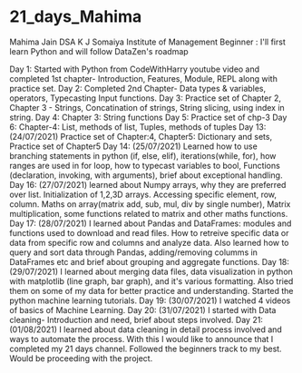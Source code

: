 # 21_days_Mahima
Mahima Jain
DSA
K J Somaiya Institute of Management
Beginner : I'll first learn Python and will follow DataZen's roadmap

Day 1: Started with Python from CodeWithHarry youtube video and completed 1st chapter- Introduction, Features, Module, REPL along with practice set.
Day 2: Completed 2nd Chapter- Data types & variables, operators, Typecasting Input functions.
Day 3: Practice set of Chapter 2, Chapter 3 - Strings, Concatination of strings, String slicing, using index in string.
Day 4: Chapter 3: String functions
Day 5: Practice set of chp-3
Day 6: Chapter-4: List, methods of list, Tuples, methods of tuples
Day 13: (24/07/2021) Practice set of Chapter:4, Chapter5: Dictionary and sets, Practice set of Chapter5
Day 14: (25/07/2021) Learned how to use branching statements in python (if, else, elif), iterations(while, for), how ranges are used in for loop, how to typecast variables to bool, Functions (declaration, invoking, with arguments), brief about exceptional handling.
Day 16: (27/07/2021) learned about Numpy arrays, why they are preferred over list. Initialization of 1,2,3D arrays. Accessing specific element, row, column. Maths on array(matrix add, sub, mul, div by single number), Matrix multiplication, some functions related to matrix and other maths functions.
Day 17: (28/07/2021) I learned about Pandas and DataFrames: modules and functions used to download and read files. How to retreive specific data or data from specific row and columns and analyze data. Also learned how to query and sort data through Pandas, adding/removing columms in DataFrames etc and brief about grouping and aggregate functions.
Day 18: (29/07/2021) I learned about merging data files, data visualization in python with matplotlib (line graph, bar graph), and it's various formatting. Also tried them on some of my data for better practice and understanding. Started the python machine learning tutorials.
Day 19: (30/07/2021) I watched 4 videos of basics of Machine Learning.
Day 20: (31/07/2021) I started with Data cleaning- Introduction and need, brief about steps involved.
Day 21: (01/08/2021) I learned about data cleaning in detail process involved and ways to automate the process.
With this I would like to announce that I completed my 21 days channel. Followed the beginners track to my best.
Would be proceeding with the project.
